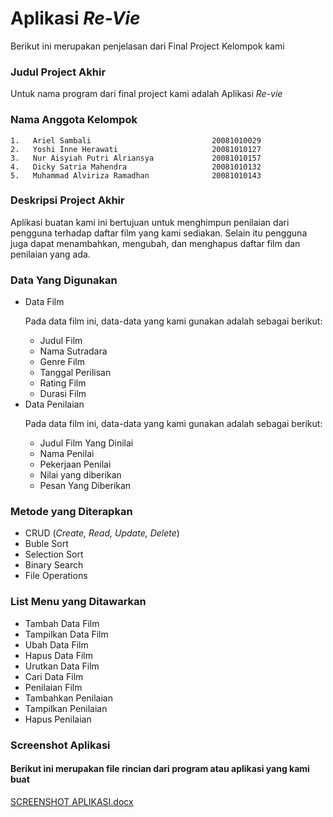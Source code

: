 # Aplikasi *Re-Vie*
Berikut ini merupakan penjelasan dari Final Project Kelompok kami
### Judul Project Akhir
Untuk nama program dari final project kami adalah Aplikasi *Re-vie*
### Nama Anggota Kelompok
    1.   Ariel Sambali                           20081010029
    2.   Yoshi Inne Herawati                     20081010127
    3.   Nur Aisyiah Putri Alriansya             20081010157
    4.   Dicky Satria Mahendra                   20081010132
    5.   Muhammad Alviriza Ramadhan              20081010143
### Deskripsi Project Akhir
Aplikasi buatan kami ini bertujuan untuk menghimpun penilaian dari pengguna terhadap daftar film yang kami sediakan. Selain itu pengguna juga dapat menambahkan, mengubah, dan menghapus daftar film dan penilaian yang ada.
### Data Yang Digunakan
* Data Film
        <p>Pada data film ini, data-data yang kami gunakan adalah sebagai berikut:
  + Judul Film
  + Nama Sutradara
  + Genre Film
  + Tanggal Perilisan
  + Rating Film
  + Durasi Film
* Data Penilaian
        <p>Pada data film ini, data-data yang kami gunakan adalah sebagai berikut:<p>
  + Judul Film Yang Dinilai
  + Nama Penilai
  + Pekerjaan Penilai
  + Nilai yang diberikan
  + Pesan Yang Diberikan
### Metode yang Diterapkan
* CRUD (_Create, Read, Update, Delete_)
* Buble Sort
* Selection Sort
* Binary Search
* File Operations
### List Menu yang Ditawarkan
* Tambah Data Film
* Tampilkan Data Film
* Ubah Data Film
* Hapus Data Film
* Urutkan Data Film
* Cari Data Film
* Penilaian Film
* Tambahkan Penilaian
* Tampilkan Penilaian
* Hapus Penilaian
### Screenshot Aplikasi
#### Berikut ini merupakan file rincian dari program atau aplikasi yang kami buat
[SCREENSHOT APLIKASI.docx](https://github.com/Alviriza/FinalProject_Kelompok-8/files/7781119/SCREENSHOT.APLIKASI.docx)

         
